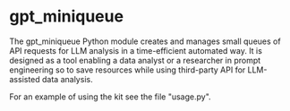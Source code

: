 # gpt_miniqueue
The gpt_miniqueue Python module creates and manages small queues of API requests for LLM analysis in a time-efficient automated way. It is designed as a tool enabling a data analyst or a researcher in prompt engineering so to save resources while using third-party API for LLM-assisted data analysis.

For an example of using the kit see the file "usage.py".
